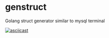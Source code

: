 # genstruct
Golang struct generator similar to mysql terminal

[![asciicast](https://asciinema.org/a/12i6QmbaUCQgPZ4o2rz5QmPVE.png)](https://asciinema.org/a/12i6QmbaUCQgPZ4o2rz5QmPVE)